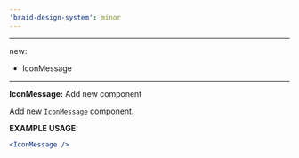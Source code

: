 ```yaml
---
'braid-design-system': minor
---
```


---
new:
  - IconMessage
---

**IconMessage:** Add new component

Add new `IconMessage` component.

**EXAMPLE USAGE:**
```jsx
<IconMessage />
```

